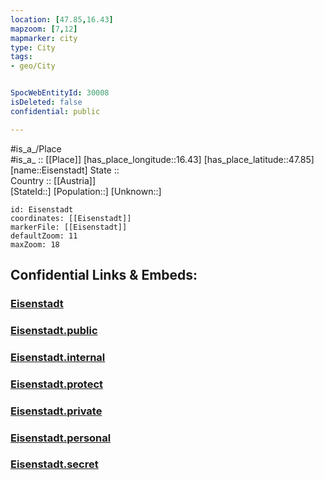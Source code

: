 ```yaml
---
location: [47.85,16.43] 
mapzoom: [7,12] 
mapmarker: city 
type: City
tags:
- geo/City


SpocWebEntityId: 30008
isDeleted: false
confidential: public

---
```

#is_a_/Place  
#is_a_ :: [[Place]] 
[has_place_longitude::16.43] 
[has_place_latitude::47.85] 
[name::Eisenstadt] 
State ::  
Country :: [[Austria]]  
[StateId::] 
[Population::] 
[Unknown::] 


```leaflet
id: Eisenstadt
coordinates: [[Eisenstadt]] 
markerFile: [[Eisenstadt]] 
defaultZoom: 11 
maxZoom: 18
```


## Confidential Links & Embeds: 

### [Eisenstadt](/_Standards/Earth/Continent/Europe/Europe~Central/Austria/Austrias_States/Burgenland/City/Eisenstadt.md) 

### [Eisenstadt.public](/_public/Earth/Continent/Europe/Europe~Central/Austria/Austrias_States/Burgenland/City/Eisenstadt.public.md) 

### [Eisenstadt.internal](/_internal/Earth/Continent/Europe/Europe~Central/Austria/Austrias_States/Burgenland/City/Eisenstadt.internal.md) 

### [Eisenstadt.protect](/_protect/Earth/Continent/Europe/Europe~Central/Austria/Austrias_States/Burgenland/City/Eisenstadt.protect.md) 

### [Eisenstadt.private](/_private/Earth/Continent/Europe/Europe~Central/Austria/Austrias_States/Burgenland/City/Eisenstadt.private.md) 

### [Eisenstadt.personal](/_personal/Earth/Continent/Europe/Europe~Central/Austria/Austrias_States/Burgenland/City/Eisenstadt.personal.md) 

### [Eisenstadt.secret](/_secret/Earth/Continent/Europe/Europe~Central/Austria/Austrias_States/Burgenland/City/Eisenstadt.secret.md)

